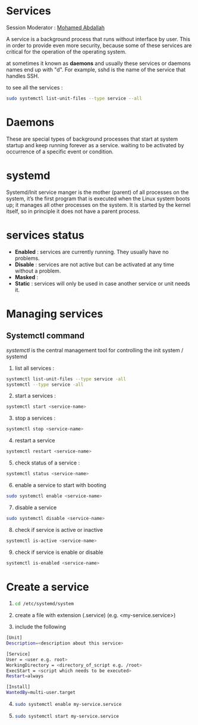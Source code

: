 # Services

Session Moderator : [Mohamed Abdallah](https://github.com/mohamedabdallah20)

A service is a background process that runs without interface by user. This in order to provide even more security, because some of these services are critical for the operation of the operating system.

at sometimes it known as **daemons** and usually these services or daemons names end up with "d". For example, sshd is the name of the service that handles SSH.

to see all the services :

```bash
sudo systemctl list-unit-files --type service --all
```

# Daemons

These are special types of background processes that start at system startup and keep running forever as a service. waiting to be activated by occurrence of a specific event or condition.

# systemd 

Systemd/Init service manger is the mother (parent) of all processes on the system, it’s the first program that is executed when the Linux system boots up; it manages all other processes on the system. It is started by the kernel itself, so in principle it does not have a parent process.

# services status

* **Enabled** : services are currently running. They usually have no problems.
* **Disable** : services are not active but can be activated at any time without a problem.
* **Masked** : 
* **Static**  : services will only be used in case another service or unit needs it.

# Managing services

## Systemctl command

_systemctl_ is the central management tool for controlling the init system / systemd

1. list all services :

```bash
systemctl list-unit-files --type service -all
systemctl --type service -all
```

2. start a services :

```bash
systemctl start <service-name>
```

3. stop a services :

```bash
systemctl stop <service-name>
```

4. restart a service

```bash
systemctl restart <service-name>
```

5. check status of a service :

```bash
systemctl status <service-name>
```

6. enable a service to start with booting

```bash
sudo systemctl enable <service-name>
```

7. disable a service

```bash
sudo systemctl disable <service-name>
```

8. check if service is active or inactive 

```bash
systemctl is-active <service-name>
```

9. check if service is enable or disable

```bash
systemctl is-enabled <service-name>
```

# Create a service

1. ```bash
   cd /etc/systemd/system
   ```
   
2. create a file with extension \(.service\)  \(e.g.  \<my-service.service\>\)

3. include the following 

```bash
[Unit] 
Description=<description about this service> 

[Service] 
User = <user e.g. root> 
WorkingDirectory = <directory_of_script e.g. /root> 
ExecStart = <script which needs to be executed> 
Restart=always

[Install] 
WantedBy=multi-user.target 
```



4. ```bash
   sudo systemctl enable my-service.service
   ```

5. ```bash
   sudo systemctl start my-service.service
   ```
   
   

